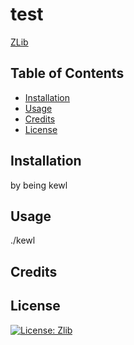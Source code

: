 
# test
 [ZLib](https://opensource.org/licenses/Zlib)
## Table of Contents
- [Installation](#installation)
- [Usage](#usage)
- [Credits](#credits)
- [License](#license)

## Installation
by being kewl

## Usage
./kewl

## Credits

## License
[![License: Zlib](https://img.shields.io/badge/License-Zlib-lightgrey.svg)](https://opensource.org/licenses/Zlib)


